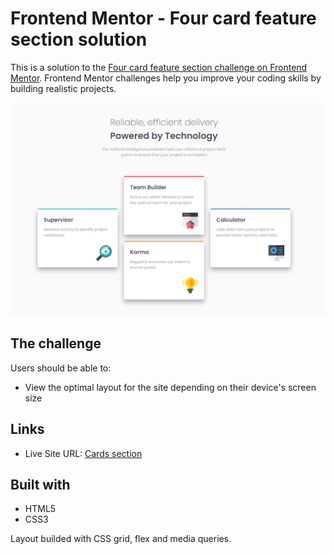 # Frontend Mentor - Four card feature section solution

This is a solution to the [Four card feature section challenge on Frontend Mentor](https://www.frontendmentor.io/challenges/four-card-feature-section-weK1eFYK). Frontend Mentor challenges help you improve your coding skills by building realistic projects.

![Completed challenge](images/final.jpg)

## The challenge

Users should be able to:

- View the optimal layout for the site depending on their device's screen size

## Links

- Live Site URL: [Cards section](https://rstrzelczyk98.github.io/four-card-feature-section/)

## Built with

- HTML5
- CSS3

Layout builded with CSS grid, flex and media queries.
